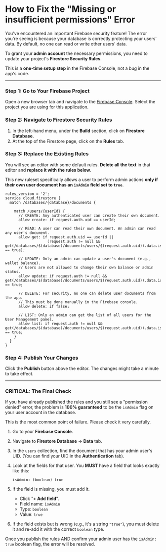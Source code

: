 
# How to Fix the "Missing or insufficient permissions" Error

You've encountered an important Firebase security feature! The error you're seeing is because your database is correctly protecting your users' data. By default, no one can read or write other users' data.

To grant your **admin account** the necessary permissions, you need to update your project's **Firestore Security Rules**.

This is a **one-time setup step** in the Firebase Console, not a bug in the app's code.

---

### Step 1: Go to Your Firebase Project

Open a new browser tab and navigate to the [Firebase Console](https://console.firebase.google.com/). Select the project you are using for this application.

### Step 2: Navigate to Firestore Security Rules

1. In the left-hand menu, under the **Build** section, click on **Firestore Database**.
2. At the top of the Firestore page, click on the **Rules** tab.

### Step 3: Replace the Existing Rules

You will see an editor with some default rules. **Delete all the text** in that editor and **replace it with the rules below**.

This new ruleset specifically allows a user to perform admin actions **only if their own user document has an `isAdmin` field set to `true`**.

```
rules_version = '2';
service cloud.firestore {
  match /databases/{database}/documents {

    match /users/{userId} {
      // CREATE: Any authenticated user can create their own document.
      allow create: if request.auth.uid == userId;

      // READ: A user can read their own document. An admin can read any user's document.
      allow get: if request.auth.uid == userId ||
                   (request.auth != null && get(/databases/$(database)/documents/users/$(request.auth.uid)).data.isAdmin == true);

      // UPDATE: Only an admin can update a user's document (e.g., wallet balance).
      // Users are not allowed to change their own balance or admin status.
      allow update: if request.auth != null && get(/databases/$(database)/documents/users/$(request.auth.uid)).data.isAdmin == true;

      // DELETE: For security, no one can delete user documents from the app.
      // This must be done manually in the Firebase console.
      allow delete: if false;

      // LIST: Only an admin can get the list of all users for the User Management panel.
      allow list: if request.auth != null && get(/databases/$(database)/documents/users/$(request.auth.uid)).data.isAdmin == true;
    }
  }
}
```

### Step 4: Publish Your Changes

Click the **Publish** button above the editor. The changes might take a minute to take effect.

---

### **CRITICAL: The Final Check**

If you have already published the rules and you still see a "permission denied" error, the problem is **100% guaranteed** to be the `isAdmin` flag on your user account in the database.

This is the most common point of failure. Please check it very carefully.

1.  Go to your **Firebase Console**.
2.  Navigate to **Firestore Database** -> **Data** tab.
3.  In the `users` collection, find the document that has your admin user's UID. (You can find your UID in the **Authentication** tab).
4.  Look at the fields for that user. You **MUST** have a field that looks exactly like this:

    ```
    isAdmin: (boolean) true
    ```

5.  If the field is missing, you must add it.
    -   Click "**+ Add field**".
    -   Field name: `isAdmin`
    -   Type: `boolean`
    -   Value: `true`

6.  If the field exists but is wrong (e.g., it's a string `"true"`), you must delete it and re-add it with the correct `boolean` type.

Once you publish the rules AND confirm your admin user has the `isAdmin: true` boolean flag, the error will be resolved.
